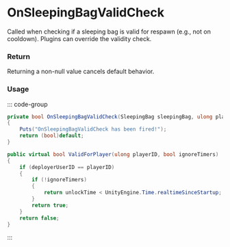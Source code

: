 # OnSleepingBagValidCheck
<Badge type="info" text="Entity"/><Badge type="danger" text="Carbon Compatible"/><Badge type="warning" text="Oxide Compatible"/>
Called when checking if a sleeping bag is valid for respawn (e.g., not on cooldown). Plugins can override the validity check.

### Return
Returning a non-null value cancels default behavior.

### Usage
::: code-group
```csharp [Example]
private bool OnSleepingBagValidCheck(SleepingBag sleepingBag, ulong playerID, bool ignoreTimers)
{
	Puts("OnSleepingBagValidCheck has been fired!");
	return (bool)default;
}
```
```csharp [Source — Assembly-CSharp @ SleepingBag]
public virtual bool ValidForPlayer(ulong playerID, bool ignoreTimers)
{
	if (deployerUserID == playerID)
	{
		if (!ignoreTimers)
		{
			return unlockTime < UnityEngine.Time.realtimeSinceStartup;
		}
		return true;
	}
	return false;
}

```
:::
